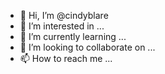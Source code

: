 - 👋 Hi, I’m @cindyblare
- 👀 I’m interested in ...
- 🌱 I’m currently learning ...
- 💞️ I’m looking to collaborate on ...
- 📫 How to reach me ...

<!---
cindyblare/cindyblare is a ✨ special ✨ repository because its `README.md` (this file) appears on your GitHub profile.
You can click the Preview link to take a look at your changes.
--->
